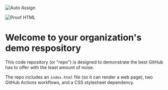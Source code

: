 ![Auto Assign](https://github.com/Univesp-PI-02/demo-repository/actions/workflows/auto-assign.yml/badge.svg)

![Proof HTML](https://github.com/Univesp-PI-02/demo-repository/actions/workflows/proof-html.yml/badge.svg)

# Welcome to your organization's demo respository
This code repository (or "repo") is designed to demonstrate the best GitHub has to offer with the least amount of noise.

The repo includes an `index.html` file (so it can render a web page), two GitHub Actions workflows, and a CSS stylesheet dependency.
